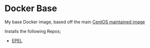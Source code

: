Docker Base
=============

My base Docker image, based off the main [CentOS maintained image](https://registry.hub.docker.com/_/centos/)

Installs the following Repos;

- [EPEL](https://fedoraproject.org/wiki/EPEL)
